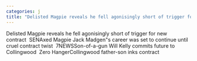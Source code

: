 ```yaml
---
categories: j
title: "Delisted Magpie reveals he fell agonisingly short of trigger for new contract  SEN"
---
```

Delisted Magpie reveals he fell agonisingly short of trigger for new contract&nbsp;&nbsp;SENAxed Magpie Jack Madgen"s career was set to continue until cruel contract twist&nbsp;&nbsp;7NEWSSon-of-a-gun Will Kelly commits future to Collingwood&nbsp;&nbsp;Zero HangerCollingwood father-son inks contract